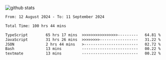 
![github stats](https://github-readme-stats.vercel.app/api?username=realmahd1&show_icons=true&theme=codeSTACKr&hide_rank=true&count_private=true)

<!--START_SECTION:waka-->

```txt
From: 12 August 2024 - To: 11 September 2024

Total Time: 100 hrs 44 mins

TypeScript        65 hrs 17 mins  >>>>>>>>>>>>>>>>---------   64.81 %
JavaScript        31 hrs 26 mins  >>>>>>>>-----------------   31.22 %
JSON              2 hrs 44 mins   >------------------------   02.72 %
Bash              13 mins         -------------------------   00.22 %
textmate          13 mins         -------------------------   00.22 %
```

<!--END_SECTION:waka-->
